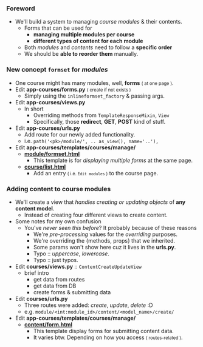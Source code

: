 ### Foreword
- We'll build a system to managing *course modules* & their contents.
    - Forms that can be used for 
        - **managing multiple modules per course**
        - **different types of content for each module**
    - Both *modules* and *contents* need to follow a **specific order**
    - We should be **able to reorder them** manually.

### New concept ```formset``` for *modules*
- One course might has many modules, well, **forms** <small>( at one page )</small>.
- Edit **app-courses/forms.py** <small>( create if not exists )</small>
    - Simply using the ```inlineformset_factory``` & passing args.
- Edit **app-courses/views.py**
    - In short
        - Overriding methods from ```TemplateResponseMixin```, ```View```
        - Specifically, those **redirect**, **GET**, **POST** kind of stuff.
- Edit **app-courses/urls.py**
    - Add route for our newly added functionality.
    - i.e. ```path('<pk>/module/', .. as_view(), name='..'),```
- Edit **app-courses/templates/courses/manage/** 
    - <u>**module/formset.html**</u>
        - This template is for *displaying multiple forms* at the same page.
    - <u>**course/list.html**</u>
        - Add an entry <small>( i.e. ```Edit modules``` )</small> to the course page.


### Adding content to course modules
- We'll create a view that *handles creating or updating objects* of **any content model**.
    - Instead of creating four different views to create content.
- Some notes for my own confusion
    - You've *never seen this before*? It probably because of these reasons
        - We're *pre-processing* values for the *overriding* purposes.
        - We're overriding the {methods, props} that we inherited.
        - Some params won't show here cuz it lives in the **urls.py**.
        - Typo :: *uppercase*, *lowercase*.
        - Typo :: just typos.
- Edit **courses/views.py** :: ```ContentCreateUpdateView```
    - brief intro
        - get data from routes 
        - get data from DB 
        - create forms & submitting data 
- Edit **courses/urls.py**
    - Three routes were added: *create*, *update*, *delete* :D 
    - e.g. ```module/<int:module_id>/content/<model_name>/create/```
- Edit **app-courses/templates/courses/manage/** 
    - <u>**content/form.html**</u>
        - This template display forms for submitting content data.
        - It varies btw. Depending on how you access <small>( routes-related )</small>.